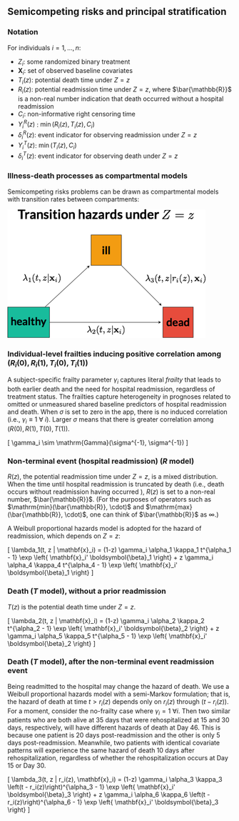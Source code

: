 ## Semicompeting risks and principal stratification

### Notation 

For individuals $i=1,\dots, n$:

* $Z_i$: some randomized binary treatment
* $\mathbf{X}_i$: set of observed baseline covariates
* $T_i(z)$: potential death time under $Z=z$
* $R_i(z)$: potential readmission time under $Z=z$, where $\bar{\mathbb{R}}$ is a non-real number indication that death occurred without a hospital readmission
* $C_i$: non-informative right censoring time
* $Y^R_i(z)$ : $\min \left(R_i(z), T_i(z), C_i\right)$
* $\delta^R_i(z)$: event indicator for observing readmission under $Z = z$
* $Y^T_i(z)$: $\min \left(T_i(z), C_i\right)$
* $\delta^T_i(z)$: event indicator for observing death under $Z = z$


### Illness-death processes as compartmental models

Semicompeting risks problems can be drawn as compartmental models with transition rates between compartments:

![A semi-Markov illness-death representation for hospital readmission](Compartment_shiny.png)

### Individual-level frailties inducing positive correlation among $\left(R_i(0), R_i(1), T_i(0), T_i(1)\right)$

A subject-specific frailty parameter $\gamma_i$ captures literal *frailty* that leads to both earlier death and the need for hospital readmission, regardless of treatment status. The frailties capture heterogeneity in prognoses related to omitted or unmeasured shared baseline predictors of hospital readmission and death. When $\sigma$ is set to zero in the app, there is no induced correlation (i.e., $\gamma_i \equiv 1 \ \forall \ i$). Larger $\sigma$ means that there is greater correlation among $\left(R(0), R(1), T(0), T(1)\right)$.

\[ \gamma_i \sim \mathrm{Gamma}(\sigma^{-1}, \sigma^{-1}) \]

### Non-terminal event (hospital readmission) ($R$ model)

$R(z)$, the potential readmission time under $Z=z$, is a mixed distribution. When the time until hospital readmission is truncated by death (i.e., death occurs without readmission having occurred ), $R(z)$ is set to a non-real number, $\bar{\mathbb{R}}$. (For the purposes of operators such as $\mathrm{min}(\bar{\mathbb{R}}, \cdot)$ and $\mathrm{max}(\bar{\mathbb{R}}, \cdot)$, one can think of $\bar{\mathbb{R}}$ as $\infty$.)

A Weibull proportional hazards model is adopted for the hazard of readmission, which depends on $Z = z$:

\[ 
\lambda_1(t, z | \mathbf{x}_i)  = 
(1-z) \gamma_i \alpha_1 \kappa_1 t^{\alpha_1 - 1} \exp \left\{ \mathbf{x}_i' \boldsymbol{\beta}_1 \right\} + 
z \gamma_i \alpha_4 \kappa_4 t^{\alpha_4 - 1} \exp \left\{ \mathbf{x}_i' \boldsymbol{\beta}_1 \right\}
\]


### Death ($T$ model), without a prior readmission

$T(z)$ is the potential death time under $Z=z$. 

\[ 
\lambda_2(t, z | \mathbf{x}_i)  = 
(1-z) \gamma_i \alpha_2 \kappa_2 t^{\alpha_2 - 1} \exp \left\{ \mathbf{x}_i' \boldsymbol{\beta}_2 \right\} + 
z \gamma_i \alpha_5 \kappa_5 t^{\alpha_5 - 1} \exp \left\{ \mathbf{x}_i' \boldsymbol{\beta}_2 \right\}
\]

### Death ($T$ model), after the non-terminal event readmission event

Being readmitted to the hospital may change the hazard of death. We use a Weibull proportional hazards model with a semi-Markov formulation; that is, the hazard of death at time $t > r_i(z)$ depends only on $r_i(z)$ through $(t-r_i(z))$. For a moment, consider the no-frailty case where $\gamma_i=1 \ \forall i$. Then two similar patients who are both alive at 35 days that were rehospitalized at 15 and 30 days, respectively, will have different hazards of death at Day 46. This is because one patient is 20 days post-readmission and the other is only 5 days post-readmission. Meanwhile, two patients with identical covariate patterns will experience the same hazard of death 10 days after rehospitalization, regardless of whether the rehospitalization occurs at Day 15 or Day 30.

\[ 
\lambda_3(t, z | r_i(z), \mathbf{x}_i)  = 
(1-z) \gamma_i \alpha_3 \kappa_3 \left(t - r_i(z)\right)^{\alpha_3 - 1} \exp \left\{ \mathbf{x}_i' \boldsymbol{\beta}_3 \right\} + 
z \gamma_i \alpha_6 \kappa_6 \left(t - r_i(z)\right)^{\alpha_6 - 1} \exp \left\{ \mathbf{x}_i' \boldsymbol{\beta}_3 \right\}
\]
